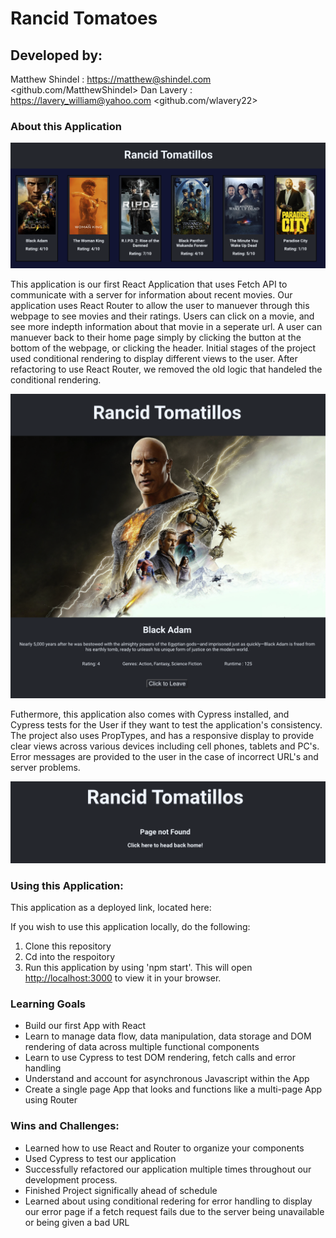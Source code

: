 # Rancid Tomatoes

## Developed by:
  Matthew Shindel : <https://matthew@shindel.com> <github.com/MatthewShindel>
  Dan Lavery : <https://lavery_william@yahoo.com> <github.com/wlavery22>
  
### About this Application

![Home Page](public/HomePage.png)


This application is our first React Application that uses Fetch API to communicate with a server for information about recent movies. Our application uses React Router to allow the user to manuever through this webpage to see movies and their ratings. Users can click on a movie, and see more indepth information about that movie in a seperate url. A user can manuever back to their home page simply by clicking the button at the bottom of the webpage, or clicking the header. Initial stages of the project used conditional rendering to display different views to the user. After refactoring to use React Router, we removed the old logic that handeled the conditional rendering.

![Home Page](public/Single-Movie.png)

Futhermore, this application also comes with Cypress installed, and Cypress tests for the User if they want to test the application's consistency. The project also uses PropTypes, and has a responsive display to provide clear views across various devices including cell phones, tablets and PC's. Error messages are provided to the user in the case of incorrect URL's and server problems.

![Home Page](public/Error-Page.png)

### Using this Application:

This application as a deployed link, located here:


If you wish to use this application locally, do the following:
1. Clone this repository
2. Cd into the respoitory
3. Run this application by using 'npm start'. This will open [http://localhost:3000](http://localhost:3000) to view it in your browser.

### Learning Goals
- Build our first App with React
- Learn to manage data flow, data manipulation, data storage and DOM rendering of data across multiple functional components
- Learn to use Cypress to test DOM rendering, fetch calls and error handling
- Understand and account for asynchronous Javascript within the App
- Create a single page App that looks and functions like a multi-page App using Router

### Wins and Challenges:
- Learned how to use React and Router to organize your components
- Used Cypress to test our application
- Successfully refactored our application multiple times throughout our development process.
- Finished Project significally ahead of schedule
- Learned about using conditional redering for error handling to display our error page if a fetch request fails due to the server being unavailable or being given a bad URL
